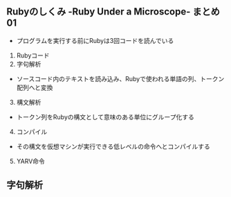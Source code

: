 ## Rubyのしくみ -Ruby Under a Microscope- まとめ01
- プログラムを実行する前にRubyは3回コードを読んでいる
1. Rubyコード
2. 字句解析
- ソースコード内のテキストを読み込み、Rubyで使われる単語の列、トークン配列へと変換
3. 構文解析
- トークン列をRubyの構文として意味のある単位にグループ化する
4. コンパイル
- その構文を仮想マシンが実行できる低レベルの命令へとコンパイルする
5. YARV命令

## 字句解析
